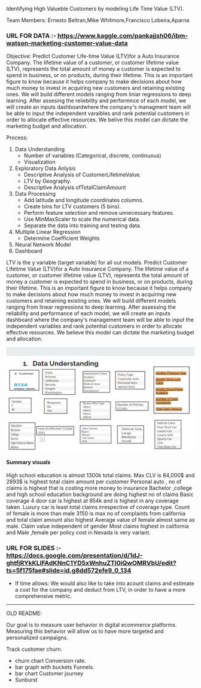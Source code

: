 
Identifying High Valueble Customers by modeling Life Time Value (LTV).

Team Members: Ernesto Beltran,Mike Whitmore,Francisco Lobeira,Aparna

### URL FOR DATA :- https://www.kaggle.com/pankajjsh06/ibm-watson-marketing-customer-value-data


Objective: 
Predict Customer Life-time Value (LTV)for a Auto Insurance Company.
The lifetime value of a customer, or customer lifetime value (LTV), represents the total amount of money a 
customer is expected to spend in business, or on products, during their lifetime. This is an important figure
to know because it helps company to make decisions about how much money to invest in acquiring new customers 
and retaining existing ones. We will build different models ranging from liniar regressions to deep learning.
After assesing the reliebility and performnce of each model, we will create an inputs dashboardwhere the company's
 managment team will be able to input the independent varaibles and rank potential customers in order to 
allocate effective resources. We belive this model can dictate the marketing budget and allocation. 

Process: 
1. Data Understanding 
	- Number of variables (Categorical, discrete, continuous)
	- Visualization
2. Exploratory Data Anlysis
	- Descriptive Analysis of CustomerLifetimeValue.
	- LTV by Geography.
	- Descriptive Analysis ofTotalClaimAmount 
3. Data Processing
	- Add latitude and longitude coordinates columns.
	- Create bins for LTV customers (5 bins).
	- Perform feature selection and remove unnecessary features.
	- Use MinMaxScaler to scale the numerical data.
	- Separate the data into training and testing data.
4. Multiple Linear Regression
	- Determine Coefficient Weights
5. Neural Network Model
6. Dashboard


LTV is the y variable (target variable) for all out models. Predict Customer Lifetime Value (LTV)for a Auto Insurance Company. The lifetime value of a customer, or customer lifetime value (LTV), represents the total amount of money a customer is expected to spend in business, or on products, during their lifetime. This is an important figure to know because it helps company to make decisions about how much money to invest in acquiring new customers and retaining existing ones. We will build different models ranging from linear regressions to deep learning. After assessing the reliability and performance of each model, we will create an inputs dashboard where the company's management team will be able to input the independent variables and rank potential customers in order to allocate effective resources. We believe this model can dictate the marketing budget and allocation.


![](https://github.com/mwhitmore1/final-project/blob/aparna/TABLUEAIMAGES/dataundestanding.png)

#### Summary visuals


High school education is almost 1300k total claims.
Max CLV is 84,000$ and 2893$ is  highest total claim amount per customer
Personal auto , no of  claims is highest that is costing more money to insurance 
Bachelor ,college and high school  education background are doing highest no of claims
Basic coverage 4 door car is highest at 854k and is highest in any coverage taken.
Luxury car is least total claims irrespective of coverage type.
Count of female is more than male
3150 is max no of complaints from california and total claim amount also highest
Average value of female almost same as male. Claim value independent of gender 
Most claims highest in california and 
Male ,female per policy cost in Nevada is very variant.

### URL FOR SLIDES :- https://docs.google.com/presentation/d/1dJ-ghtfjRYkKLlFAdKNnC1YD5xWnhuZTl0iQwOMRVbU/edit?ts=5f175fae#slide=id.g8dd572efe9_0_134


* If time allows: We would also like to take into acount claims and estimate a cost for the company and deduct from LTV,
in order to have a more comprehensive metric.

------------------------------------------------------------------------------------------------------------------------------------------
OLD README:

Our goal is to measure user behavior in digital ecommerce platforms. Measuring this behavior will allow us to have more targeted and personalized campaigns. 

Track customer churn.
- churn chart
Conversion rate.
- bar graph with buckets
Funnels.
- bar chart
Customer journey
- Sunburst






